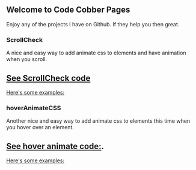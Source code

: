 ## Welcome to Code Cobber Pages



Enjoy any of the projects I have on Github. If they help you then great.

### ScrollCheck

A nice and easy way to add animate css to elements and have animation when you scroll. 


[See ScrollCheck code](https://github.com/codecobber/scrollCheck)
--
[Here's some examples:](https://codecobber.github.io/scrollcheck.html)

### hoverAnimateCSS

Another nice and easy way to add animate css to elements this time when you hover over an element.


[See hover animate code:](https://github.com/codecobber/hoverAnimateCSS).
--
[Here's some examples:](https://codecobber.github.io/hoverAnimate.html)


